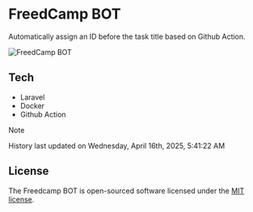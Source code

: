 # FreedCamp BOT

Automatically assign an ID before the task title based on Github Action.

![FreedCamp BOT](https://repository-images.githubusercontent.com/737932867/7d34798b-2680-471c-b089-a78a718d3d6a)

## Tech

- Laravel
- Docker
- Github Action

> [!NOTE]  
> History last updated on Wednesday, April 16th, 2025, 5:41:22 AM

## License

The Freedcamp BOT is open-sourced software licensed under the [MIT license](https://opensource.org/licenses/MIT).

